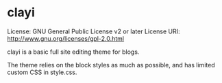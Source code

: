 # clayi

License: GNU General Public License v2 or later
License URI: http://www.gnu.org/licenses/gpl-2.0.html


clayi is a basic full site editing theme for blogs.

The theme relies on the block styles as much as possible, and has limited custom CSS in style.css.